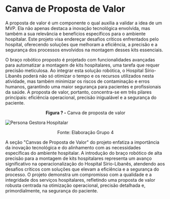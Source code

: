 # Canva de Proposta de Valor
A proposta de valor é um componente o qual auxilia a validar a idea de um MVP. Ela não apenas destaca a inovação tecnológica envolvida, mas também a sua relevância e benefícios específicos para o ambiente hospitalar. Este projeto visa endereçar desafios críticos enfrentados pelo hospital, oferecendo soluções que melhoram a eficiência, a precisão e a segurança dos processos envolvidos na montagem desses kits essenciais.

O braço robótico proposto é projetado com funcionalidades avançadas para automatizar a montagem de kits hospitalares, uma tarefa que requer precisão meticulosa. Ao integrar esta solução robótica, o Hospital Sírio-Libanês poderá não só otimizar o tempo e os recursos utilizados nesta atividade, mas também minimizar os riscos de contaminação e erros humanos, garantindo uma maior segurança para pacientes e profissionais da saúde. A proposta de valor, portanto, concentra-se em três pilares principais: eficiência operacional, precisão inigualável e a segurança do paciente.

<p align="center"><b>Figura ? - </b> Canva de proposta de valor</p>

![Persona Gestora Hospitalar](/img/VPC.jpg)
<p align="center">Fonte: Elaboração Grupo 4</p>

A seção "Canvas de Proposta de Valor" do projeto enfatiza a importância da inovação tecnológica e do alinhamento com as necessidades específicas do ambiente hospitalar. A introdução do braço robótico de alta precisão para a montagem de kits hospitalares representa um avanço significativo na operacionalização do Hospital Sírio-Libanês, atendendo aos desafios críticos com soluções que elevam a eficiência e a segurança do processo. O projeto demonstra um compromisso com a qualidade e a integridade dos serviços hospitalares, refletindo uma proposta de valor robusta centrada na otimização operacional, precisão detalhada e, primordialmente, na segurança do paciente.